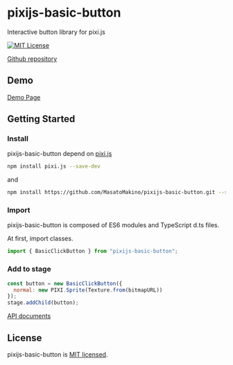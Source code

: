 # pixijs-basic-button

Interactive button library for pixi.js

[![MIT License](http://img.shields.io/badge/license-MIT-blue.svg?style=flat)](LICENSE)

[Github repository](https://github.com/MasatoMakino/pixijs-basic-button)

## Demo

[Demo Page](https://masatomakino.github.io/pixijs-basic-button/demo/index.html)

## Getting Started

### Install

pixijs-basic-button depend on [pixi.js](https://github.com/pixijs/pixi.js)

```bash
npm install pixi.js --save-dev
```

and

```bash
npm install https://github.com/MasatoMakino/pixijs-basic-button.git --save-dev
```

### Import

pixijs-basic-button is composed of ES6 modules and TypeScript d.ts files.

At first, import classes.

```js
import { BasicClickButton } from "pixijs-basic-button";
```

### Add to stage

```js
const button = new BasicClickButton({
  normal: new PIXI.Sprite(Texture.from(bitmapURL))
});
stage.addChild(button);
```

[API documents](https://masatomakino.github.io/pixijs-basic-button/api/)

## License

pixijs-basic-button is [MIT licensed](LICENSE).
